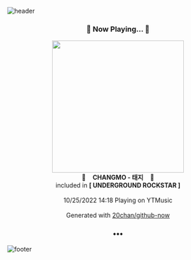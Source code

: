![header](https://capsule-render.vercel.app/api?type=wave&height=170&section=header&text=Hi.%20I'm%20SHIFT&fontColor=090707&fontAlignX=45&fontAlignY=65&fontSize=100)

<h3 align="center">🎵 Now Playing... 🎵</h3>
<p align="center">
  <a href="https://music.youtube.com/watch?v=1Ys6C1QMNvI">
    <img width="300" src="https://lh3.googleusercontent.com/Qx_V_iJGc_4BnqNDhuYlcfsJ9pMD_2DugiMB6hAhWMtWLm5sDBBQAfK8OEgt80JY7cRjAQ_3kfceCCU">
  </a>
  <br>
  🎵&nbsp&nbsp&nbsp <b>CHANGMO - 태지</b> &nbsp&nbsp&nbsp🎵
  <br>
  included in <b>[ UNDERGROUND ROCKSTAR ]</b>
  
  <br />
  <br />
  10/25/2022 14:18 Playing on YTMusic
  <br />
  <br />
  Generated with <a href="https://github.com/20chan/github-now">20chan/github-now</a>
</p>

<h3 align="center">•••</h3>

![footer](https://capsule-render.vercel.app/api?type=wave&height=150&section=footer)
